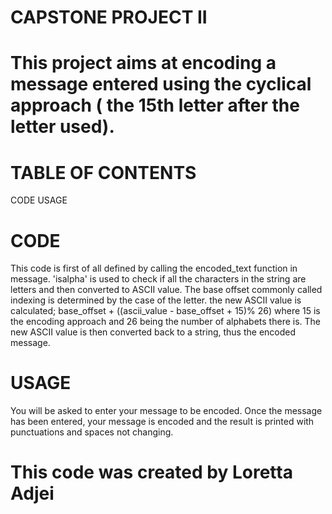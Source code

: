 # **CAPSTONE PROJECT II**
# This project aims at encoding a message entered using the cyclical approach ( the 15th letter after the letter used).
# **TABLE OF CONTENTS**
  CODE
  USAGE
# **CODE**
  This code is first of all defined by calling the encoded_text function in message. 'isalpha' is used to check if all the characters in the string are letters and then converted to ASCII value. 
  The base offset commonly called indexing is determined by the case of the letter. the new ASCII value is calculated; base_offset + ((ascii_value - base_offset + 15)% 26) where 15 is the encoding approach and 26 being the number of alphabets there is.
  The new ASCII value is then converted back to a string, thus the encoded message.
# **USAGE**
  You will be asked to enter your message to be encoded. Once the message has been entered, your message is encoded and the result is printed with punctuations and spaces not changing.

  
  # This code was created by Loretta Adjei
